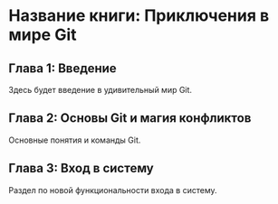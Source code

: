 # Название книги: Приключения в мире Git

## Глава 1: Введение
Здесь будет введение в удивительный мир Git.

## Глава 2: Основы Git и магия конфликтов
Основные понятия и команды Git.

## Глава 3: Вход в систему
Раздел по новой функциональности входа в систему.